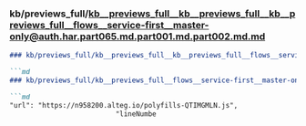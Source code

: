 ### kb/previews_full/kb__previews_full__kb__previews_full__kb__previews_full__flows__service-first__master-only@auth.har.part065.md.part001.md.part002.md.md

```md
### kb/previews_full/kb__previews_full__kb__previews_full__flows__service-first__master-only@auth.har.part065.md.part001.md.part002.md

```md
### kb/previews_full/kb__previews_full__flows__service-first__master-only@auth.har.part065.md.part001.md (part 002)

```md
"url": "https://n958200.alteg.io/polyfills-QTIMGMLN.js",
                          "lineNumbe
```

```

```

```
